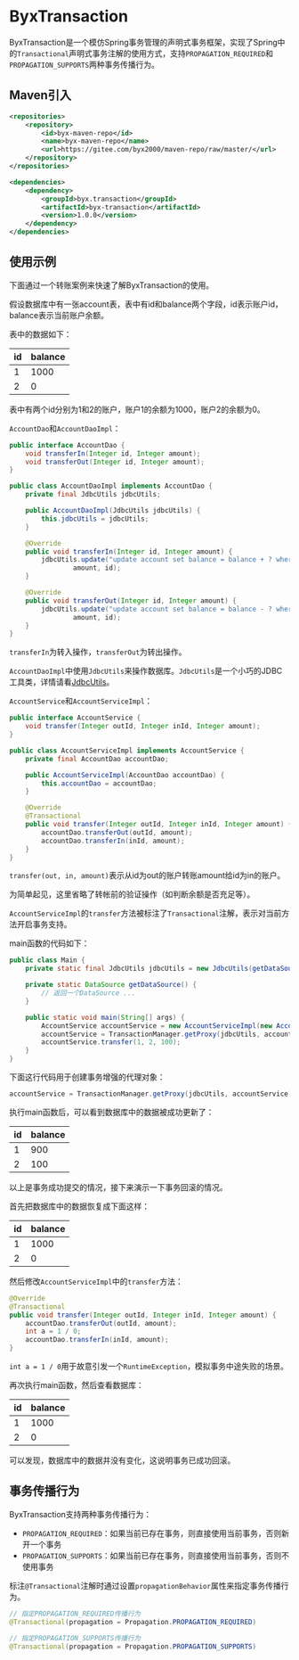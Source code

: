 # ByxTransaction

ByxTransaction是一个模仿Spring事务管理的声明式事务框架，实现了Spring中的`Transactional`声明式事务注解的使用方式，支持`PROPAGATION_REQUIRED`和`PROPAGATION_SUPPORTS`两种事务传播行为。

## Maven引入

```xml
<repositories>
    <repository>
        <id>byx-maven-repo</id>
        <name>byx-maven-repo</name>
        <url>https://gitee.com/byx2000/maven-repo/raw/master/</url>
    </repository>
</repositories>

<dependencies>
    <dependency>
        <groupId>byx.transaction</groupId>
        <artifactId>byx-transaction</artifactId>
        <version>1.0.0</version>
    </dependency>
</dependencies>
```

## 使用示例

下面通过一个转账案例来快速了解ByxTransaction的使用。

假设数据库中有一张account表，表中有id和balance两个字段，id表示账户id，balance表示当前账户余额。

表中的数据如下：

|id|balance|
|---|---|
|1|1000|
|2|0|

表中有两个id分别为1和2的账户，账户1的余额为1000，账户2的余额为0。

`AccountDao`和`AccountDaoImpl`：

```java
public interface AccountDao {
    void transferIn(Integer id, Integer amount);
    void transferOut(Integer id, Integer amount);
}

public class AccountDaoImpl implements AccountDao {
    private final JdbcUtils jdbcUtils;

    public AccountDaoImpl(JdbcUtils jdbcUtils) {
        this.jdbcUtils = jdbcUtils;
    }

    @Override
    public void transferIn(Integer id, Integer amount) {
        jdbcUtils.update("update account set balance = balance + ? where id = ?",
                amount, id);
    }

    @Override
    public void transferOut(Integer id, Integer amount) {
        jdbcUtils.update("update account set balance = balance - ? where id = ?",
                amount, id);
    }
}
```

`transferIn`为转入操作，`transferOut`为转出操作。

`AccountDaoImpl`中使用`JdbcUtils`来操作数据库。`JdbcUtils`是一个小巧的JDBC工具类，详情请看[JdbcUtils](https://github.com/byx2000/JdbcUtils)。

`AccountService`和`AccountServiceImpl`：

```java
public interface AccountService {
    void transfer(Integer outId, Integer inId, Integer amount);
}

public class AccountServiceImpl implements AccountService {
    private final AccountDao accountDao;

    public AccountServiceImpl(AccountDao accountDao) {
        this.accountDao = accountDao;
    }

    @Override
    @Transactional
    public void transfer(Integer outId, Integer inId, Integer amount) {
        accountDao.transferOut(outId, amount);
        accountDao.transferIn(inId, amount);
    }
}
```

`transfer(out, in, amount)`表示从id为out的账户转账amount给id为in的账户。

为简单起见，这里省略了转帐前的验证操作（如判断余额是否充足等）。

`AccountServiceImpl`的`transfer`方法被标注了`Transactional`注解，表示对当前方法开启事务支持。

main函数的代码如下：

```java
public class Main {
    private static final JdbcUtils jdbcUtils = new JdbcUtils(getDataSource());

    private static DataSource getDataSource() {
        // 返回一个DataSource ...
    }

    public static void main(String[] args) {
        AccountService accountService = new AccountServiceImpl(new AccountDaoImpl(jdbcUtils));
        accountService = TransactionManager.getProxy(jdbcUtils, accountService);
        accountService.transfer(1, 2, 100);
    }
}
```

下面这行代码用于创建事务增强的代理对象：

```java
accountService = TransactionManager.getProxy(jdbcUtils, accountService);
```

执行main函数后，可以看到数据库中的数据被成功更新了：

|id|balance|
|---|---|
|1|900|
|2|100|

以上是事务成功提交的情况，接下来演示一下事务回滚的情况。

首先把数据库中的数据恢复成下面这样：

|id|balance|
|---|---|
|1|1000|
|2|0|

然后修改`AccountServiceImpl`中的`transfer`方法：

```java
@Override
@Transactional
public void transfer(Integer outId, Integer inId, Integer amount) {
    accountDao.transferOut(outId, amount);
    int a = 1 / 0;
    accountDao.transferIn(inId, amount);
}
```

`int a = 1 / 0`用于故意引发一个`RuntimeException`，模拟事务中途失败的场景。

再次执行main函数，然后查看数据库：

|id|balance|
|---|---|
|1|1000|
|2|0|

可以发现，数据库中的数据并没有变化，这说明事务已成功回滚。

## 事务传播行为

ByxTransaction支持两种事务传播行为：

* `PROPAGATION_REQUIRED`：如果当前已存在事务，则直接使用当前事务，否则新开一个事务
* `PROPAGATION_SUPPORTS`：如果当前已存在事务，则直接使用当前事务，否则不使用事务

标注`@Transactional`注解时通过设置`propagationBehavior`属性来指定事务传播行为。

```java
// 指定PROPAGATION_REQUIRED传播行为
@Transactional(propagation = Propagation.PROPAGATION_REQUIRED)

// 指定PROPAGATION_SUPPORTS传播行为
@Transactional(propagation = Propagation.PROPAGATION_SUPPORTS)
```